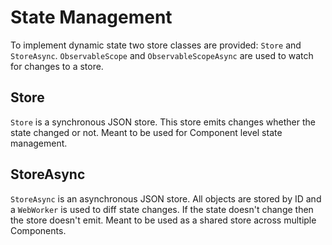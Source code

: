 <script type="text/javascript" src="../scripts/docHelpers.js"></script>

# State Management
To implement dynamic state two store classes are provided: `Store` and `StoreAsync`. `ObservableScope` and `ObservableScopeAsync` are used to watch for changes to a store.
## Store
`Store` is a synchronous JSON store. This store emits changes whether the state changed or not. Meant to be used for Component level state management.
<div class="example" id="storeBasic">
</div> 
<script type="text/javascript">
    CreateSample("storeBasic");
</script>

## StoreAsync
`StoreAsync` is an asynchronous JSON store. All objects are stored by ID and a `WebWorker` is used to diff state changes. If the state doesn't change then the store doesn't emit. Meant to be used as a shared store across multiple Components.
<div class="example" id="storeAsyncBasic">
</div> 
<script type="text/javascript">
    CreateSample("storeAsyncBasic"); 
</script> 

